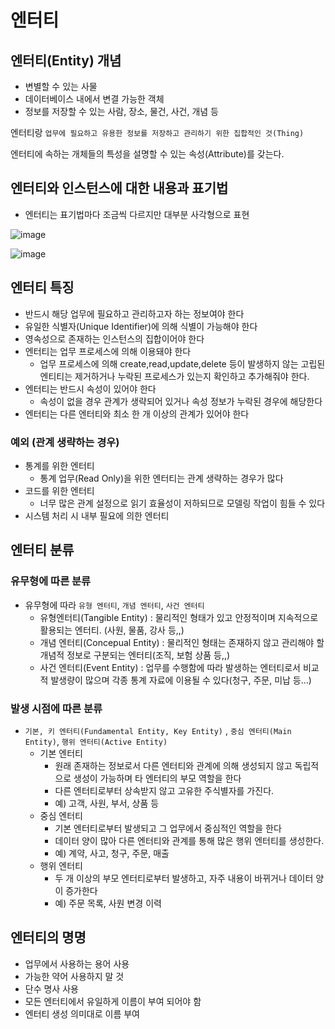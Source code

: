 # 엔터티

## 엔터티(Entity) 개념

- 변별할 수 있는 사물
- 데이터베이스 내에서 변결 가능한 객체
- 정보를 저장할 수 있는 사람, 장소, 물건, 사건, 개념 등

엔터티랑 `업무에 필요하고 유용한 정보를 저장하고 관리하기 위한 집합적인 것(Thing)`

엔터티에 속하는 개체들의 특성을 설명할 수 있는 속성(Attribute)를 갖는다. 

## 엔터티와 인스턴스에 대한 내용과 표기법

- 엔터티는 표기법마다 조금씩 다르지만 대부분 사각형으로 표현

![image](https://user-images.githubusercontent.com/74949294/210936718-a62ea2bb-bf47-484e-a614-9a2737e44eb4.png)

![image](https://user-images.githubusercontent.com/74949294/210936747-0929d8cb-3bf0-421d-8501-4c84d29afd1e.png)

## 엔터티 특징

- 반드시 해당 업무에 필요하고 관리하고자 하는 정보여야 한다
- 유일한 식별자(Unique Identifier)에 의해 식별이 가능해야 한다
- 영속성으로 존재하는 인스턴스의 집합이어야 한다
- 엔터티는 업무 프로세스에 의해 이용돼야 한다
    - 업무 프로세스에 의해 create,read,update,delete 등이 발생하지 않는 고립된 엔티티는 제거하거나 누락된 프로세스가 있는지 확인하고 추가해줘야 한다.
- 엔터티는 반드시 속성이 있어야 한다
    - 속성이 없을 경우 관계가 생략되어 있거나 속성 정보가 누락된 경우에 해당한다
- 엔터티는 다른 엔터티와 최소 한 개 이상의 관계가 있어야 한다

### 예외 (관계 생략하는 경우)

- 통계를 위한 엔터티
    - 통계 업무(Read Only)을 위한 엔터티는 관계 생략하는 경우가 많다
- 코드를 위한 엔터티
    - 너무 많은 관계 설정으로 읽기 효율성이 저하되므로 모델링 작업이 힘들 수 있다
- 시스템 처리 시 내부 필요에 의한 엔터티

## 엔터티 분류

### 유무형에 따른 분류

- 유무형에 따라 `유형 엔터티`, `개념 엔터티`, `사건 엔터티`
    - 유형엔터티(Tangible Entity) : 물리적인 형태가 있고 안정적이며 지속적으로 활용되는 엔터티. (사원, 물품, 강사 등,,)
    - 개념 엔터티(Concepual Entity) : 물리적인 형태는 존재하지 않고 관리해야 할 개념적 정보로 구분되는 엔터티(조직, 보험 상품 등,,)
    - 사건 엔터티(Event Entity) : 업무를 수행함에 따라 발생하는 엔터티로서 비교적 발생량이 많으며 각종 통계 자료에 이용될 수 있다(청구, 주문, 미납 등…)

### 발생 시점에 따른 분류

- `기본, 키 엔터티(Fundamental Entity, Key Entity)` , `중심 엔터티(Main Entity)`, `행위 엔터티(Active Entity)`
    - 기본 엔터티
        - 원래 존재하는 정보로서 다른 엔터티와 관계에 의해 생성되지 않고 독립적으로 생성이 가능하며 타 엔터티의 부모 역할을 한다
        - 다른 엔터티로부터 상속받지 않고 고유한 주식별자를 가진다.
        - 예) 고객, 사원, 부서, 상품 등
    - 중심 엔터티
        - 기본 엔터티로부터 발생되고 그 업무에서 중심적인 역할을 한다
        - 데이터 양이 많아 다른 엔터티와 관계를 통해 많은 행위 엔터티를 생성한다.
        - 예) 계약, 사고, 청구, 주문, 매출
    - 행위 엔터티
        - 두 개 이상의 부모 엔터티로부터 발생하고, 자주 내용이 바뀌거나 데이터 양이 증가한다
        - 예) 주문 목록, 사원 변경 이력

## 엔터티의 명명

- 업무에서 사용하는 용어 사용
- 가능한 약어 사용하지 말 것
- 단수 명사 사용
- 모든 엔터티에서 유일하게 이름이 부여 되어야 함
- 엔터티 생성 의미대로 이름 부여
